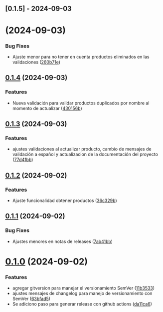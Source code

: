 ## [0.1.5] - 2024-09-03
#  (2024-09-03)


### Bug Fixes

* Ajuste menor para no tener en cuenta productos eliminados en las validaciones ([260b71e](https://github.com/zluis1992/ProductCatalogManagementAPI/commit/260b71e732515674160db8a869cf7725232fecda))



## [0.1.4](https://github.com/zluis1992/ProductCatalogManagementAPI/compare/0.1.3...0.1.4) (2024-09-03)


### Features

* Nueva validación para validar productos duplicados por nombre al momento de actualizar ([430156b](https://github.com/zluis1992/ProductCatalogManagementAPI/commit/430156bc0714ab32918b759f3051708e36ebfc92))



## [0.1.3](https://github.com/zluis1992/ProductCatalogManagementAPI/compare/0.1.2...0.1.3) (2024-09-03)


### Features

* ajustes validaciones al actualizar producto, cambio de mensajes de validación a español y actualizacion de la documentación del proyecto ([77d41bb](https://github.com/zluis1992/ProductCatalogManagementAPI/commit/77d41bb88390c4c86075e1d2dee9a937ee4695fb))



## [0.1.2](https://github.com/zluis1992/ProductCatalogManagementAPI/compare/0.1.1...0.1.2) (2024-09-02)


### Features

* Ajuste funcionalidad obtener productos ([36c329b](https://github.com/zluis1992/ProductCatalogManagementAPI/commit/36c329bf5eec9ac8019c2363aa13bff851fa1e26))



## [0.1.1](https://github.com/zluis1992/ProductCatalogManagementAPI/compare/0.1.0...0.1.1) (2024-09-02)


### Bug Fixes

* Ajustes menores en notas de releases ([7ab41bb](https://github.com/zluis1992/ProductCatalogManagementAPI/commit/7ab41bb988abeb646cbe713a8543fdb808df8cc2))



# [0.1.0](https://github.com/zluis1992/ProductCatalogManagementAPI/compare/11b353326ee3af16216b26d65ec27a9473164a7b...0.1.0) (2024-09-02)


### Features

* agregar gitversion para manejar el versionamiento SemVer ([11b3533](https://github.com/zluis1992/ProductCatalogManagementAPI/commit/11b353326ee3af16216b26d65ec27a9473164a7b))
* ajustes mensajes de changelog para manejo de versionamiento con SemVer ([63bfad5](https://github.com/zluis1992/ProductCatalogManagementAPI/commit/63bfad50e8f2951cba5f044aec15acf00382c59f))
* Se adiciono paso para generar release con github actions ([da11ca6](https://github.com/zluis1992/ProductCatalogManagementAPI/commit/da11ca624655c2b94805d7b5dd5b78beb59f0d4b))



